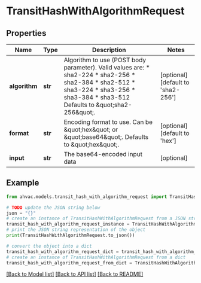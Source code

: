 # TransitHashWithAlgorithmRequest


## Properties

Name | Type | Description | Notes
------------ | ------------- | ------------- | -------------
**algorithm** | **str** | Algorithm to use (POST body parameter). Valid values are: * sha2-224 * sha2-256 * sha2-384 * sha2-512 * sha3-224 * sha3-256 * sha3-384 * sha3-512 Defaults to \&quot;sha2-256\&quot;. | [optional] [default to 'sha2-256']
**format** | **str** | Encoding format to use. Can be \&quot;hex\&quot; or \&quot;base64\&quot;. Defaults to \&quot;hex\&quot;. | [optional] [default to 'hex']
**input** | **str** | The base64-encoded input data | [optional] 

## Example

```python
from ahvac.models.transit_hash_with_algorithm_request import TransitHashWithAlgorithmRequest

# TODO update the JSON string below
json = "{}"
# create an instance of TransitHashWithAlgorithmRequest from a JSON string
transit_hash_with_algorithm_request_instance = TransitHashWithAlgorithmRequest.from_json(json)
# print the JSON string representation of the object
print(TransitHashWithAlgorithmRequest.to_json())

# convert the object into a dict
transit_hash_with_algorithm_request_dict = transit_hash_with_algorithm_request_instance.to_dict()
# create an instance of TransitHashWithAlgorithmRequest from a dict
transit_hash_with_algorithm_request_from_dict = TransitHashWithAlgorithmRequest.from_dict(transit_hash_with_algorithm_request_dict)
```
[[Back to Model list]](../README.md#documentation-for-models) [[Back to API list]](../README.md#documentation-for-api-endpoints) [[Back to README]](../README.md)


